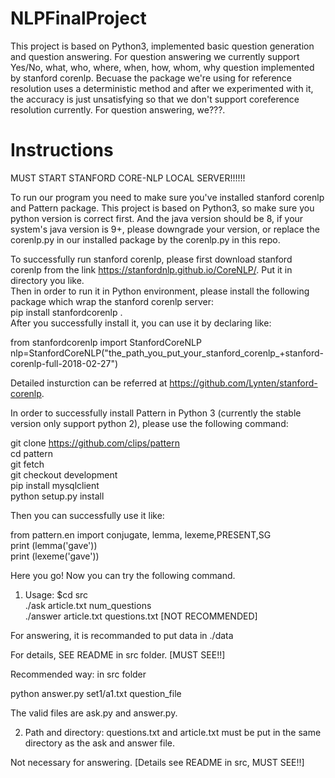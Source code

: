 # NLPFinalProject

This project is based on Python3, implemented basic question generation and question answering. For question answering we currently support Yes/No, what, who, where, when, how, whom, why question implemented by stanford corenlp. Becuase the package we're using for reference resolution uses a deterministic method and after we experimented with it, the accuracy is just unsatisfying so that we don't support coreference resolution currently. For question answering, we???.

# Instructions


MUST START STANFORD CORE-NLP LOCAL SERVER!!!!!!


To run our program you need to make sure you've installed stanford corenlp and Pattern package.
This project is based on Python3, so make sure you python version is correct first.
And the java version should be 8, if your system's java version is 9+, please downgrade your version, or replace the corenlp.py in our installed package by the corenlp.py in this repo.  

To successfully run stanford corenlp, please first download stanford corenlp from the link https://stanfordnlp.github.io/CoreNLP/. Put it in directory you like.  
Then in order to run it in Python environment, please install the following package which wrap the stanford corenlp server:  
pip install stanfordcorenlp .  
After you successfully install it, you can use it by declaring like:

from stanfordcorenlp import StanfordCoreNLP   
nlp=StanfordCoreNLP("the_path_you_put_your_stanford_corenlp_+stanford-corenlp-full-2018-02-27") 

Detailed insturction can be referred at https://github.com/Lynten/stanford-corenlp.  

In order to successfully install Pattern in Python 3 (currently the stable version only support python 2), please use the following command: 

git clone https://github.com/clips/pattern   
cd pattern   
git fetch   
git checkout development  
pip install mysqlclient  
python setup.py install   

Then you can successfully use it like:  

from pattern.en import conjugate, lemma, lexeme,PRESENT,SG   
print (lemma('gave'))   
print (lexeme('gave'))  

Here you go! Now you can try the following command.  

1. Usage:
$cd src    
./ask article.txt num_questions   
./answer article.txt questions.txt  [NOT RECOMMENDED]

For answering, it is recommanded to put data in ./data

For details, SEE README in src folder. [MUST SEE!!]

Recommended way: in src folder

python answer.py set1/a1.txt question_file


The valid files are ask.py and answer.py.


2. Path and directory:
questions.txt and article.txt must be put in the same directory as the ask and answer file.

Not necessary for answering. [Details see README in src, MUST SEE!!]
